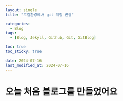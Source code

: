 ```yaml
---
layout: single
title: "로컬환경에서 git 계정 변경"

categories:
  - Blog
tags:
  - [Blog, Jekyll, Github, Git, GitBlog]

toc: true
toc_sticky: true
 
date: 2024-07-16
last_modified_at: 2024-07-16
---
```


# 오늘 처음 블로그를 만들었어요

